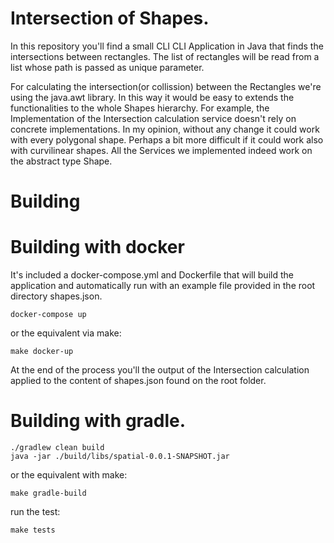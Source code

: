# Intersection of Shapes.

In this repository you'll find a small CLI CLI Application in Java that finds the intersections between rectangles.
The list of rectangles will be read from a list whose path is passed as unique parameter.

For calculating the intersection(or collission) between the Rectangles we're using the java.awt library. 
In this way it would be easy to extends the functionalities to the whole Shapes hierarchy. 
For example, the Implementation of the Intersection calculation service doesn't rely on concrete implementations. In my opinion, without any change it could work with every polygonal shape. Perhaps a bit more difficult if it could work also with curvilinear shapes. 
All the Services we implemented indeed work on the abstract type Shape.

# Building

# Building with docker

It's included a docker-compose.yml and Dockerfile that will build the application and automatically run with an example
file provided in the root directory shapes.json.

```
docker-compose up
```
or the equivalent via make:
```
make docker-up
```

At the end of the process you'll the output of the Intersection calculation applied to the content of shapes.json found on the root folder.

# Building with gradle.

```
./gradlew clean build
java -jar ./build/libs/spatial-0.0.1-SNAPSHOT.jar
```
or the equivalent with make:
```
make gradle-build
```

run the test:
```
make tests
```